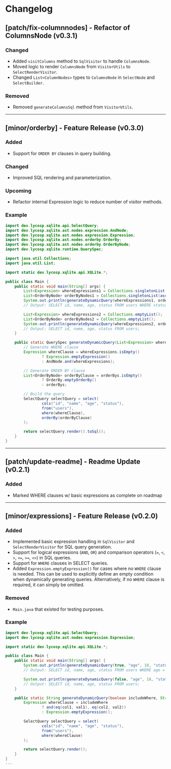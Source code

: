 # Changelog

## [patch/fix-columnnodes] - Refactor of ColumnsNode (v0.3.1)
### Changed
- Added `visitColumns` method to `SqlVisitor` to handle `ColumnsNode`.
- Moved logic to render `ColumnsNode` from `VisitorUtils` to `SelectRenderVisitor`.
- Changed `List<ColumnNodes>` types to `ColumnsNode` in `SelectNode` and `SelectBuilder`.

### Removed
- Removed `generateColumnsSql` method from `VisitorUtils`.

---

## [minor/orderby] - Feature Release (v0.3.0)
### Added
- Support for `ORDER BY` clauses in query building.

### Changed
- Improved SQL rendering and parameterization.

### Upcoming
- Refactor internal Expression logic to reduce number of visitor methods.

### Example
```java
import dev.lycosp.xqlite.api.SelectQuery;
import dev.lycosp.xqlite.ast.nodes.expression.AndNode;
import dev.lycosp.xqlite.ast.nodes.expression.Expression;
import dev.lycosp.xqlite.ast.nodes.orderby.OrderBy;
import dev.lycosp.xqlite.ast.nodes.orderby.OrderByNode;
import dev.lycosp.xqlite.runtime.QuerySpec;

import java.util.Collections;
import java.util.List;

import static dev.lycosp.xqlite.api.XQLite.*;

public class Main {
    public static void main(String[] args) {
        List<Expression> whereExpressions1 = Collections.singletonList(eq("status", "active"));
        List<OrderByNode> orderByNodes1 = Collections.singletonList(asc("name"));
        System.out.println(generateDynamicQuery(whereExpressions1, orderByNodes1));
        // Output: SELECT id, name, age, status FROM users WHERE status = ? ORDER BY name ASC;

        List<Expression> whereExpressions2 = Collections.emptyList();
        List<OrderByNode> orderByNodes2 = Collections.emptyList();
        System.out.println(generateDynamicQuery(whereExpressions2, orderByNodes2));
        // Output: SELECT id, name, age, status FROM users;
    }

    public static QuerySpec generateDynamicQuery(List<Expression> whereExpressions, List<OrderByNode> orderBys) {
        // Generate WHERE clause
        Expression whereClause = whereExpressions.isEmpty()
                ? Expression.emptyExpression()
                : AndNode.and(whereExpressions);

        // Generate ORDER BY clause
        List<OrderByNode> orderByClause = orderBys.isEmpty()
                ? OrderBy.emptyOrderBy()
                : orderBys;

        // Build the query
        SelectQuery selectQuery = select(
                cols("id", "name", "age", "status"),
                from("users"),
                where(whereClause),
                orderBy(orderByClause)
        );

        return selectQuery.render().toSql();
    }
}
```

---

## [patch/update-readme] - Readme Update (v0.2.1)

### Added
- Marked WHERE clauses w/ basic expressions as complete on roadmap

---

## [minor/expressions] - Feature Release (v0.2.0)

### Added
- Implemented basic expression handling in `SqlVisitor` and `SelectRenderVisitor` for SQL query generation.
- Support for logical expressions (`AND`, `OR`) and comparison operators (`=`, `<`, `>`, `<=`, `>=`, `<>`) in SQL queries.
- Support for `WHERE` clauses in SELECT queries.
- Added `Expression.emptyExpression()` for cases where no `WHERE` clause is needed. This can be used to explicitly define an empty condition when dynamically generating queries. Alternatively, if no `WHERE` clause is required, it can simply be omitted.

### Removed
- `Main.java` that existed for testing purposes.

### Example
```java
import dev.lycosp.xqlite.api.SelectQuery;
import dev.lycosp.xqlite.ast.nodes.expression.Expression;

import static dev.lycosp.xqlite.api.XQLite.*;

public class Main {
    public static void main(String[] args) {
        System.out.println(generateDynamicQuery(true, "age", 18, "status", "active"));
        // Output: SELECT id, name, age, status FROM users WHERE age = 18 AND status = 'active';

        System.out.println(generateDynamicQuery(false, "age", 18, "status", "active"));
        // Output: SELECT id, name, age, status FROM users;
    }

    public static String generateDynamicQuery(boolean includeWhere, String col1, Object val1, String col2, Object val2) {
        Expression whereClause = includeWhere
                ? and(eq(col1, val1), eq(col2, val2))
                : Expression.emptyExpression();

        SelectQuery selectQuery = select(
                cols("id", "name", "age", "status"),
                from("users"),
                where(whereClause)
        );

        return selectQuery.render();
    }
}
---